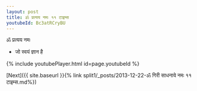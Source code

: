 ```yaml
---
layout: post
title: ॐ प्रत्यय नमः ११ टाइम्स
youtubeId: Bc3atRCryBU
---
```

 
 
 ॐ प्रत्यय नमः  
 
 -  जो स्वयं ज्ञान है 
 
  
 
  
 
 
 
 
 
 


{% include youtubePlayer.html id=page.youtubeId %}
 
[Next]({{ site.baseurl }}{% link  split1/_posts/2013-12-22-ॐ गिरी साधनाये नमः ११ टाइम्स.md%})
 
